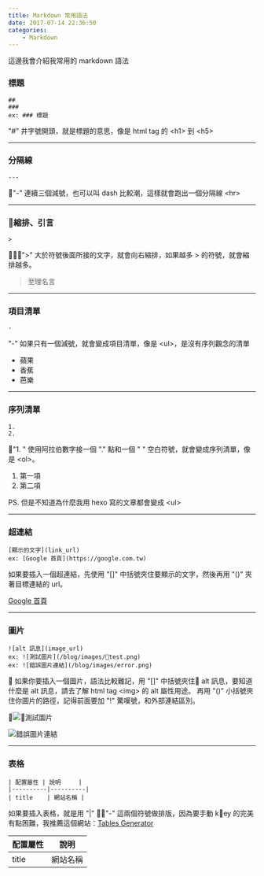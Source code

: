```yaml
---
title: Markdown 常用語法
date: 2017-07-14 22:36:50
categories:
    - Markdown
---
```


這邊我會介紹我常用的 markdown 語法

<!--more-->

### 標題
```
##
###
ex: ### 標題
```

"#" 井字號開頭，就是標題的意思，像是 html tag 的 &lt;h1&gt; 到 &lt;h5&gt;

--- 

### 分隔線

```
---
```

"-" 連續三個減號，也可以叫 dash 比較潮，這樣就會跑出一個分隔線 &lt;hr&gt;

---

### 縮排、引言

```
>
```

">" 大於符號後面所接的文字，就會向右縮排，如果越多 > 的符號，就會縮排越多。

> 至理名言

---

### 項目清單

```
- 
```

"-" 如果只有一個減號，就會變成項目清單，像是 &lt;ul&gt;，是沒有序列觀念的清單

- 蘋果
- 香蕉
- 芭樂

--- 

### 序列清單

```
1.  
2. 
```

"1. " 使用阿拉伯數字接一個 "." 點和一個 " " 空白符號，就會變成序列清單，像是 &lt;ol&gt;。

1. 第一項
2. 第二項

PS. 但是不知道為什麼我用 hexo 寫的文章都會變成 &lt;ul&gt;

--- 

### 超連結

```
[顯示的文字](link_url)
ex: [Google 首頁](https://google.com.tw)
```

如果要插入一個超連結，先使用 "[]" 中括號夾住要顯示的文字，然後再用 "()" 夾著目標連結的 url。

[Google 首頁](https://google.com.tw)

--- 

### 圖片

```
![alt 訊息](image_url)
ex: ![測試圖片](/blog/images/test.png)
ex: ![錯誤圖片連結](/blog/images/error.png)
```

如果你要插入一個圖片，語法比較難記，用 "[]" 中括號夾住 alt 訊息，要知道什麼是 alt 訊息，請去了解 html tag &lt;img&gt; 的 alt 屬性用途。
再用 "()" 小括號夾住你圖片的路徑，記得前面要加 "!" 驚嘆號，和外部連結區別。

![測試圖片](/blog/images/test.png)

![錯誤圖片連結](/blog/images/error.png)

---

### 表格

```
| 配置屬性 | 說明     |
|----------|----------|
| title    | 網站名稱 |
```

如果要插入表格，就是用 "|" "-" 這兩個符號做排版，因為要手動 key 的完美有點困難，我推薦這個網站：[Tables Generator](http://www.tablesgenerator.com/markdown_tables)

| 配置屬性 | 說明     |
|----------|----------|
| title    | 網站名稱 |